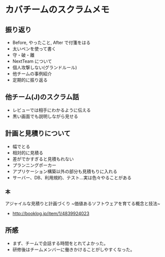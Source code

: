 # カバチームのスクラムメモ
## 振り返り
* Before, やったこと, After で付箋をはる
* 太いペンを使って書く
* 守・破・離
* NextTeam について
* 個人攻撃しない(グランドルール)
* 他チームの事例紹介
* 定期的に振り返る

## 他チーム(J)のスクラム話
* レビューでは相手にわかるように伝える
 * 黒い画面でも説明しながら見せる

## 計画と見積りについて
* 幅でとる
* 相対的に見積る
* 差がでかすぎると見積もれない
* プランニングポーカー
* アプリケーション構築以外の部分も見積もりに入れる
 * サーバー、DB、利用規約、テスト...実は色々やることがある

### 本
アジャイルな見積りと計画づくり ~価値あるソフトウェアを育てる概念と技法~
* http://booklog.jp/item/1/4839924023

## 所感
* まず、チームで会話する時間をとれてよかった。
* 研修後はチームメンバーに働きかけることがしやすくなった。
